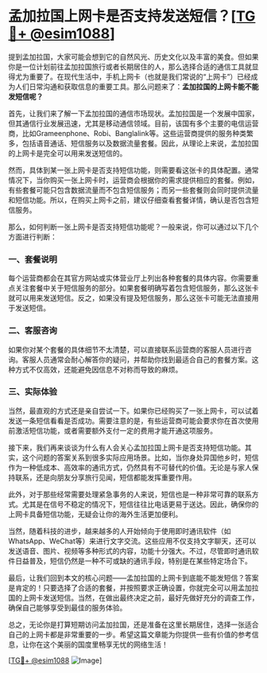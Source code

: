 # 孟加拉国上网卡是否支持发送短信？[[TG💪+ @esim1088](https://t.me/s/esim1088)]

提到孟加拉国，大家可能会想到它的自然风光、历史文化以及丰富的美食。但如果你是一位计划前往孟加拉国旅行或者长期居住的人，那么选择合适的通信工具就显得尤为重要了。在现代生活中，手机上网卡（也就是我们常说的“上网卡”）已经成为人们日常沟通和获取信息的重要工具。那么问题来了：**孟加拉国的上网卡能不能发短信呢？**

首先，让我们来了解一下孟加拉国的通信市场现状。孟加拉国是一个发展中国家，但其通信行业发展迅速，尤其是移动通信领域。目前，该国有多个主要的电信运营商，比如Grameenphone、Robi、Banglalink等。这些运营商提供的服务种类繁多，包括语音通话、短信服务以及数据流量套餐。因此，从理论上来说，孟加拉国的上网卡是完全可以用来发送短信的。

然而，具体到某一张上网卡是否支持短信功能，则需要看这张卡的具体配置。通常情况下，当你购买一张上网卡时，运营商会根据你的需求提供相应的套餐。例如，有些套餐可能只包含数据流量而不包含短信服务；而另一些套餐则会同时提供流量和短信功能。所以，在购买上网卡之前，建议仔细查看套餐详情，确认是否包含短信服务。

那么，如何判断一张上网卡是否支持短信功能呢？一般来说，你可以通过以下几个方面进行判断：

### **一、套餐说明**
每个运营商都会在其官方网站或实体营业厅上列出各种套餐的具体内容。你需要重点关注套餐中关于短信服务的部分。如果套餐明确写着包含短信服务，那么这张卡就可以用来发送短信。反之，如果没有提及短信服务，那么这张卡可能无法直接用于发送短信。

### **二、客服咨询**
如果你对某个套餐的具体细节不太清楚，可以直接联系运营商的客服人员进行咨询。客服人员通常会耐心解答你的疑问，并帮助你找到最适合自己的套餐方案。这种方式不仅高效，还能避免因信息不对称而导致的麻烦。

### **三、实际体验**
当然，最直观的方式还是亲自尝试一下。如果你已经购买了一张上网卡，可以试着发送一条短信看看是否成功。需要注意的是，有些运营商可能会要求你在首次使用前激活短信功能，或者需要额外支付一定的费用才能开通这项服务。

接下来，我们再来谈谈为什么有人会关心孟加拉国上网卡是否支持短信功能。其实，这个问题的答案关系到很多实际应用场景。比如，当你身处异国他乡时，短信作为一种低成本、高效率的通讯方式，仍然具有不可替代的价值。无论是与家人保持联系，还是向朋友分享旅行见闻，短信都能发挥重要作用。

此外，对于那些经常需要处理紧急事务的人来说，短信也是一种非常可靠的联系方式。尤其是在信号不稳定的情况下，短信往往比电话更易于送达。因此，确保你的上网卡具备短信功能，无疑会让你的海外生活更加便利。

当然，随着科技的进步，越来越多的人开始倾向于使用即时通讯软件（如WhatsApp、WeChat等）来进行文字交流。这些应用不仅支持文字聊天，还可以发送语音、图片、视频等多种形式的内容，功能十分强大。不过，尽管即时通讯软件日益普及，短信仍然是一种不可或缺的通讯手段，特别是在某些特定场合下。

最后，让我们回到本文的核心问题——孟加拉国的上网卡到底能不能发短信？答案是肯定的！只要选择了合适的套餐，并按照要求正确设置，你就完全可以用孟加拉国的上网卡发送短信。当然，在做出最终决定之前，最好先做好充分的调查工作，确保自己能够享受到最佳的服务体验。

总之，无论你是打算短期访问孟加拉国，还是准备在这里长期居住，选择一张适合自己的上网卡都是非常重要的一步。希望这篇文章能为你提供一些有价值的参考信息，让你在这个美丽的国度里畅享无忧的网络生活！

[[TG💪+ @esim1088](https://t.me/s/esim1088) ![Image](https://i.postimg.cc/4NQfJmqS/Snipaste-2025-05-13-00-14-12.png)]
